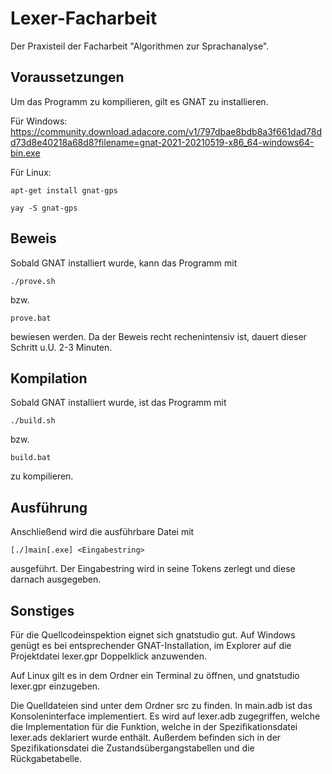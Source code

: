 # Lexer-Facharbeit
Der Praxisteil der Facharbeit "Algorithmen zur Sprachanalyse".

## Voraussetzungen
Um das Programm zu kompilieren, gilt es GNAT zu installieren.

Für Windows:
    https://community.download.adacore.com/v1/797dbae8bdb8a3f661dad78dd73d8e40218a68d8?filename=gnat-2021-20210519-x86_64-windows64-bin.exe

Für Linux:

`apt-get install gnat-gps`

`yay -S gnat-gps`


## Beweis
Sobald GNAT installiert wurde, kann das Programm mit

`./prove.sh`

bzw.

`prove.bat`

bewiesen werden.
Da der Beweis recht rechenintensiv ist, dauert dieser Schritt u.U. 2-3 Minuten.


## Kompilation
Sobald GNAT installiert wurde, ist das Programm mit

`./build.sh`

bzw.

`build.bat`

zu kompilieren.


## Ausführung
Anschließend wird die ausführbare Datei mit

`[./]main[.exe] <Eingabestring>`

ausgeführt.
Der Eingabestring wird in seine Tokens zerlegt und diese darnach ausgegeben.


## Sonstiges
Für die Quellcodeinspektion eignet sich
    gnatstudio
gut.
Auf Windows genügt es bei entsprechender GNAT-Installation, im Explorer auf die
Projektdatei lexer.gpr Doppelklick anzuwenden.

Auf Linux gilt es in dem Ordner ein Terminal zu öffnen, und
    gnatstudio lexer.gpr
einzugeben.

Die Quelldateien sind unter dem Ordner src zu finden.
In main.adb ist das Konsoleninterface implementiert.
Es wird auf lexer.adb zugegriffen, welche die Implementation für die Funktion,
welche in der Spezifikationsdatei lexer.ads deklariert wurde enthält.
Außerdem befinden sich in der Spezifikationsdatei die Zustandsübergangstabellen
und die Rückgabetabelle.
